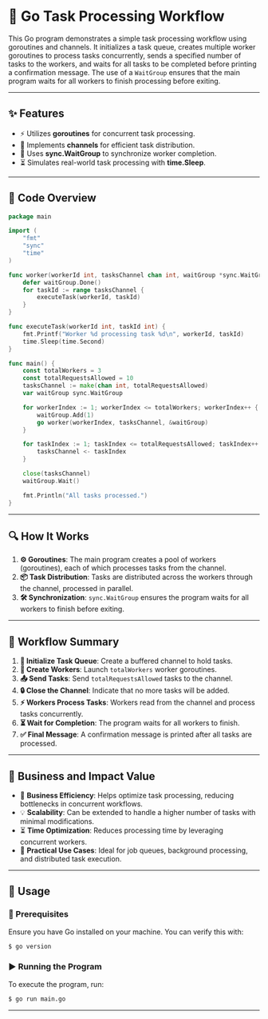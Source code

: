 # **🚀 Go Task Processing Workflow**

This Go program demonstrates a simple task processing workflow using goroutines and channels. It initializes a task queue, creates multiple worker goroutines to process tasks concurrently, sends a specified number of tasks to the workers, and waits for all tasks to be completed before printing a confirmation message. The use of a `WaitGroup` ensures that the main program waits for all workers to finish processing before exiting.

---

## **✨ Features**

- ⚡ Utilizes **goroutines** for concurrent task processing.
- 📌 Implements **channels** for efficient task distribution.
- 🔄 Uses **sync.WaitGroup** to synchronize worker completion.
- ⏳ Simulates real-world task processing with **time.Sleep**.

---

## **📜 Code Overview**

```go
package main

import (
	"fmt"
	"sync"
	"time"
)

func worker(workerId int, tasksChannel chan int, waitGroup *sync.WaitGroup) {
	defer waitGroup.Done()
	for taskId := range tasksChannel {
		executeTask(workerId, taskId)
	}
}

func executeTask(workerId int, taskId int) {
	fmt.Printf("Worker %d processing task %d\n", workerId, taskId)
	time.Sleep(time.Second)
}

func main() {
	const totalWorkers = 3
	const totalRequestsAllowed = 10
	tasksChannel := make(chan int, totalRequestsAllowed)
	var waitGroup sync.WaitGroup

	for workerIndex := 1; workerIndex <= totalWorkers; workerIndex++ {
		waitGroup.Add(1)
		go worker(workerIndex, tasksChannel, &waitGroup)
	}

	for taskIndex := 1; taskIndex <= totalRequestsAllowed; taskIndex++ {
		tasksChannel <- taskIndex
	}

	close(tasksChannel)
	waitGroup.Wait()

	fmt.Println("All tasks processed.")
}
```

---

## **🔍 How It Works**

1. **⚙️ Goroutines**: The main program creates a pool of workers (goroutines), each of which processes tasks from the channel.
2. **📦 Task Distribution**: Tasks are distributed across the workers through the channel, processed in parallel.
3. **🛠️ Synchronization**: `sync.WaitGroup` ensures the program waits for all workers to finish before exiting.

---

## **🔄 Workflow Summary**

1. **📌 Initialize Task Queue**: Create a buffered channel to hold tasks.
2. **🚀 Create Workers**: Launch `totalWorkers` worker goroutines.
3. **📤 Send Tasks**: Send `totalRequestsAllowed` tasks to the channel.
4. **🔒 Close the Channel**: Indicate that no more tasks will be added.
5. **⚡ Workers Process Tasks**: Workers read from the channel and process tasks concurrently.
6. **⏳ Wait for Completion**: The program waits for all workers to finish.
7. **✅ Final Message**: A confirmation message is printed after all tasks are processed.

---

## **📌 Business and Impact Value**

- 🏢 **Business Efficiency**: Helps optimize task processing, reducing bottlenecks in concurrent workflows.
- 💡 **Scalability**: Can be extended to handle a higher number of tasks with minimal modifications.
- ⏳ **Time Optimization**: Reduces processing time by leveraging concurrent workers.
- 🚀 **Practical Use Cases**: Ideal for job queues, background processing, and distributed task execution.

---

## **📌 Usage**

### **🔧 Prerequisites**

Ensure you have Go installed on your machine. You can verify this with:

```sh
$ go version
```

### **▶️ Running the Program**

To execute the program, run:

```sh
$ go run main.go
```

---



